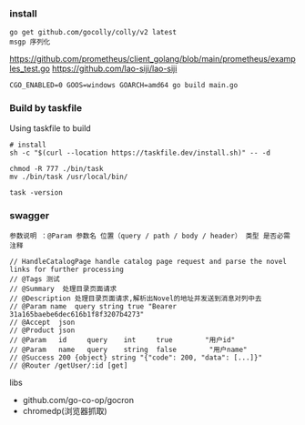 
### install
```shell
go get github.com/gocolly/colly/v2 latest
msgp 序列化
```
https://github.com/prometheus/client_golang/blob/main/prometheus/examples_test.go
https://github.com/lao-siji/lao-siji

``
CGO_ENABLED=0 GOOS=windows GOARCH=amd64 go build main.go
``

### Build by taskfile
Using taskfile to build

```shell
# install 
sh -c "$(curl --location https://taskfile.dev/install.sh)" -- -d

chmod -R 777 ./bin/task
mv ./bin/task /usr/local/bin/

task -version

```

### swagger
```text
参数说明 ：@Param 参数名 位置（query / path / body / header） 类型 是否必需 注释

// HandleCatalogPage handle catalog page request and parse the novel links for further processing
// @Tags 测试
// @Summary  处理目录页面请求
// @Description 处理目录页面请求,解析出Novel的地址并发送到消息对列中去
// @Param name	query string true "Bearer 31a165baebe6dec616b1f8f3207b4273"
// @Accept  json
// @Product json
// @Param   id     query    int     true        "用户id"
// @Param   name   query    string  false        "用户name"
// @Success 200 {object} string	"{"code": 200, "data": [...]}"
// @Router /getUser/:id [get]
```

libs
* github.com/go-co-op/gocron
* chromedp(浏览器抓取)